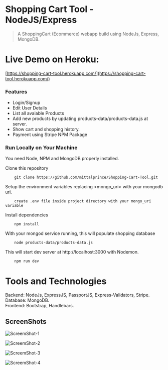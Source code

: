 # Shopping Cart Tool - NodeJS/Express
> A ShoppingCart (Ecommerce) webapp build using NodeJs, Express, MongoDB.

# Live Demo on Heroku:
[https://shopping-cart-tool.herokuapp.com/](https://shopping-cart-tool.herokuapp.com/)

### Features
* Login/Signup
* Edit User Details
* List all avaiable Products
* Add new products by updating products-data/products-data.js at server.
* Show cart and shopping history.
* Payment using Stripe NPM Package

### Run Locally on Your Machine
You need Node, NPM and MongoDB properly installed.

Clone this repository
``` shell
    git clone https://github.com/mittalprince/Shopping-Cart-Tool.git
```
Setup the environment variables replacing <mongo_uri> with your mongodb uri.
``` shell
    create .env file inside project directory with your mongo_uri variable
```
Install dependencies
``` shell
    npm install
```

With your mongod service running, this will populate shopping database
``` shell
    node products-data/products-data.js 
```
This will start dev server at http://localhost:3000 with Nodemon.
``` shell
    npm run dev
```


# Tools and Technologies
Backend: NodeJs, ExpressJS, PassportJS, Express-Validators, Stripe.<br>
Database: MongoDB.<br>
Frontend: Bootstrap, Handlebars.


## ScreenShots

![ScreemShot-1](https://user-images.githubusercontent.com/26388073/96741460-6f3f8280-13df-11eb-8786-a89a59adebc6.png)

![ScreemShot-2](https://user-images.githubusercontent.com/26388073/96741586-95652280-13df-11eb-8d8d-52b4f53823d6.png)

![ScreemShot-3](https://user-images.githubusercontent.com/26388073/96741672-ad3ca680-13df-11eb-95a1-0d82a7fc00f7.png)

![ScreemShot-4](https://user-images.githubusercontent.com/26388073/96741731-c3e2fd80-13df-11eb-9a80-b892af8321ba.png)
